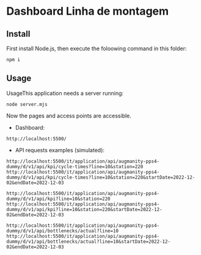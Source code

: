 # Dashboard Linha de montagem


## Install
First install Node.js, then execute the foloowing command in this folder:
```
npm i
```
## Usage


UsageThis application needs a server running:
```
node server.mjs
```

Now the pages and access points are accessible.

* Dashboard:
```
http://localhost:5500/
```

* API requests examples (simulated):
```
http://localhost:5500/it/application/api/augmanity-pps4-dummy/d/v1/api/kpi/cycle-times?line=10&station=220
http://localhost:5500/it/application/api/augmanity-pps4-dummy/d/v1/api/kpi/cycle-times?line=10&station=220&startDate=2022-12-02&endDate=2022-12-03

http://localhost:5500/it/application/api/augmanity-pps4-dummy/d/v1/api/kpi?line=10&station=220
http://localhost:5500/it/application/api/augmanity-pps4-dummy/d/v1/api/kpi?line=10&station=220&startDate=2022-12-02&endDate=2022-12-03

http://localhost:5500/it/application/api/augmanity-pps4-dummy/d/v1/api/bottlenecks/actual?line=10
http://localhost:5500/it/application/api/augmanity-pps4-dummy/d/v1/api/bottlenecks/actual?line=10&startDate=2022-12-02&endDate=2022-12-03
```


